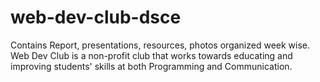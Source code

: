 # web-dev-club-dsce
Contains Report, presentations, resources, photos organized week wise. Web Dev Club is a non-profit club that works towards educating and improving students' skills at both Programming and Communication.
